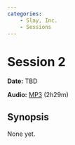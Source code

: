 ```yaml
---
categories:
    - Slay, Inc.
    - Sessions
---
```


# Session 2

**Date:** TBD

**Audio:** [MP3](https://drive.google.com/file/d/12DO6MBlBOk6gOlxVqdUMV-kieCmUmT3c/view?usp=drivesdk) (2h29m)

## Synopsis

None yet.
